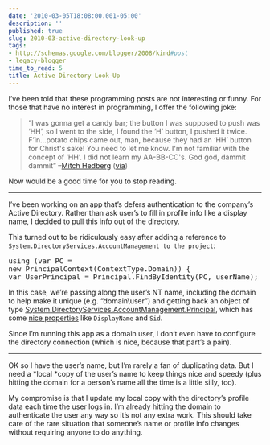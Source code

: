 ```yaml
---
date: '2010-03-05T18:08:00.001-05:00'
description: ''
published: true
slug: 2010-03-active-directory-look-up
tags:
- http://schemas.google.com/blogger/2008/kind#post
- legacy-blogger
time_to_read: 5
title: Active Directory Look-Up
---
```



I’ve been told that these programming posts are not interesting or funny. For those that have no interest in programming, I offer the following joke:
<blockquote> 

“I was gonna get a candy bar; the button I was supposed to push was ‘HH’, so I went to the side, I found the ‘H’ button, I pushed it twice. F’in...potato chips came out, man, because they had an ‘HH’ button for Christ's sake! You need to let me know. I'm not familiar with the concept of ‘HH’. I did not learn my AA-BB-CC's. God god, dammit dammit” –<a href="http://www.mitchhedberg.net/">Mitch Hedberg</a> (<a href="http://en.wikiquote.org/wiki/Mitch_Hedberg">via</a>)
</blockquote>

Now would be a good time for you to stop reading.  <hr />

I’ve been working on an app that’s defers authentication to the company’s Active Directory. Rather than ask user’s to fill in profile info like a display name, I decided to pull this info out of the directory.

This turned out to be ridiculously easy after adding a reference to <code>System.DirectoryServices.AccountManagement to the project</code>:  <pre class="csharpcode"><span class="kwrd">using</span> (var PC = <span class="kwrd">new</span> PrincipalContext(ContextType.Domain))
{
    var UserPrincipal = Principal.FindByIdentity(PC, userName);
}</pre>


In this case, we’re passing along the user’s NT name, including the domain to help make it unique (e.g. “domain\user”) and getting back an object of type <a href="http://msdn.microsoft.com/en-us/library/system.directoryservices.accountmanagement.principal(v=VS.90).aspx">System.DirectoryServices.AccountManagement.Principal</a>, which has some <a href="http://msdn.microsoft.com/en-us/library/system.directoryservices.accountmanagement.principal_members(v=VS.90).aspx">nice properties</a> like <code>DisplayName</code> and <code>Sid</code>.


Since I’m running this app as a domain user, I don’t even have to configure the directory connection (which is nice, because that part’s a pain).

<hr />


OK so I have the user’s name, but I’m rarely a fan of duplicating data. But I need a *local *copy of the user’s name to keep things nice and speedy (plus hitting the domain for a person’s name all the time is a little silly, too). 


My compromise is that I update my local copy with the directory’s profile data each time the user logs in. I’m already hitting the domain to authenticate the user any way so it’s not any extra work. This should take care of the rare situation that someone’s name or profile info changes without requiring anyone to do anything.
